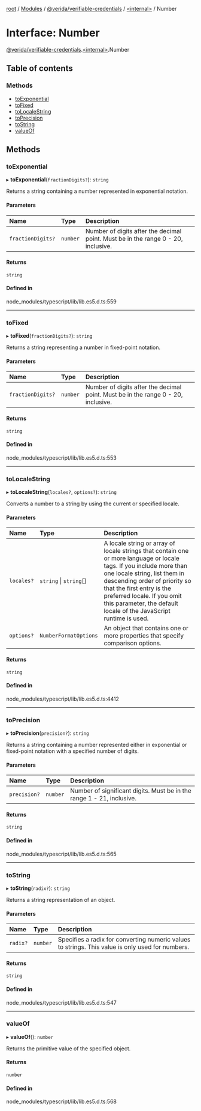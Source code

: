 [root](../README.md) / [Modules](../modules.md) / [@verida/verifiable-credentials](../modules/verida_verifiable_credentials.md) / [<internal\>](../modules/verida_verifiable_credentials._internal_.md) / Number

# Interface: Number

[@verida/verifiable-credentials](../modules/verida_verifiable_credentials.md).[<internal\>](../modules/verida_verifiable_credentials._internal_.md).Number

## Table of contents

### Methods

- [toExponential](verida_verifiable_credentials._internal_.Number.md#toexponential)
- [toFixed](verida_verifiable_credentials._internal_.Number.md#tofixed)
- [toLocaleString](verida_verifiable_credentials._internal_.Number.md#tolocalestring)
- [toPrecision](verida_verifiable_credentials._internal_.Number.md#toprecision)
- [toString](verida_verifiable_credentials._internal_.Number.md#tostring)
- [valueOf](verida_verifiable_credentials._internal_.Number.md#valueof)

## Methods

### toExponential

▸ **toExponential**(`fractionDigits?`): `string`

Returns a string containing a number represented in exponential notation.

#### Parameters

| Name | Type | Description |
| :------ | :------ | :------ |
| `fractionDigits?` | `number` | Number of digits after the decimal point. Must be in the range 0 - 20, inclusive. |

#### Returns

`string`

#### Defined in

node_modules/typescript/lib/lib.es5.d.ts:559

___

### toFixed

▸ **toFixed**(`fractionDigits?`): `string`

Returns a string representing a number in fixed-point notation.

#### Parameters

| Name | Type | Description |
| :------ | :------ | :------ |
| `fractionDigits?` | `number` | Number of digits after the decimal point. Must be in the range 0 - 20, inclusive. |

#### Returns

`string`

#### Defined in

node_modules/typescript/lib/lib.es5.d.ts:553

___

### toLocaleString

▸ **toLocaleString**(`locales?`, `options?`): `string`

Converts a number to a string by using the current or specified locale.

#### Parameters

| Name | Type | Description |
| :------ | :------ | :------ |
| `locales?` | `string` \| `string`[] | A locale string or array of locale strings that contain one or more language or locale tags. If you include more than one locale string, list them in descending order of priority so that the first entry is the preferred locale. If you omit this parameter, the default locale of the JavaScript runtime is used. |
| `options?` | `NumberFormatOptions` | An object that contains one or more properties that specify comparison options. |

#### Returns

`string`

#### Defined in

node_modules/typescript/lib/lib.es5.d.ts:4412

___

### toPrecision

▸ **toPrecision**(`precision?`): `string`

Returns a string containing a number represented either in exponential or fixed-point notation with a specified number of digits.

#### Parameters

| Name | Type | Description |
| :------ | :------ | :------ |
| `precision?` | `number` | Number of significant digits. Must be in the range 1 - 21, inclusive. |

#### Returns

`string`

#### Defined in

node_modules/typescript/lib/lib.es5.d.ts:565

___

### toString

▸ **toString**(`radix?`): `string`

Returns a string representation of an object.

#### Parameters

| Name | Type | Description |
| :------ | :------ | :------ |
| `radix?` | `number` | Specifies a radix for converting numeric values to strings. This value is only used for numbers. |

#### Returns

`string`

#### Defined in

node_modules/typescript/lib/lib.es5.d.ts:547

___

### valueOf

▸ **valueOf**(): `number`

Returns the primitive value of the specified object.

#### Returns

`number`

#### Defined in

node_modules/typescript/lib/lib.es5.d.ts:568

